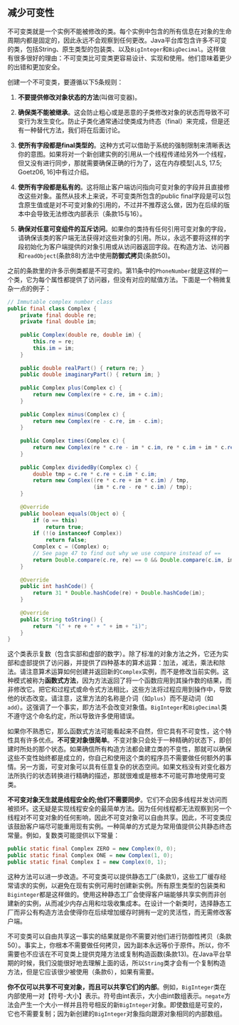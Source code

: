 ## 减少可变性

不可变类就是一个实例不能被修改的类。每个实例中包含的所有信息在对象的生命周期内都是固定的，因此永远不会观察到任何更改。Java平台库包含许多不可变的类，包括String、原生类型的包装类、以及`BigInteger`和`BigDecimal`。这样做有很多很好的理由：不可变类比可变类更容易设计、实现和使用。他们意味着更少的出错和更加安全。

创建一个不可变类，要遵循以下5条规则：

1. **不要提供修改对象状态的方法**(叫做可变器)。

2. **确保类不能被继承**。这会防止粗心或是恶意的子类修改对象的状态而导致不可变行为发生变化。防止子类化通常通过使类成为终态（final）来完成，但是还有一种替代方法，我们将在后面讨论。

3. **使所有字段都是final类型的**。这种方式可以借助于系统的强制限制来清晰表达你的意图。如果将对一个新创建实例的引用从一个线程传递给另外一个线程，但又没有进行同步，那就需要确保正确的行为了，这在内存模型[JLS, 17.5; Goetz06, 16]中有过介绍。

4. **使所有字段都是私有的**。这将阻止客户端访问指向可变对象的字段并且直接修改这些对象。虽然从技术上来说，不可变类所包含的public final字段是可以包含原生值或是对不可变对象的引用的，不过并不推荐这么做，因为在后续的版本中会导致无法修改内部表示（条款15与16）。

5. **确保对任意可变组件的互斥访问**。如果你的类持有任何引用可变对象的字段，请确保该类的客户端无法获得对这些对象的引用。所以，永远不要将这样的字段初始化为客户端提供的对象引用或从访问器返回字段。在构造方法、访问器和`readObject`(条款88)方法中使用**防御式拷贝**(条款50)。

之前的条款里的许多示例类都是不可变的。第11条中的`PhoneNumber`就是这样的一个类，它为每个属性都提供了访问器，但没有对应的赋值方法。下面是一个稍微复杂一点的例子：

```java
// Immutable complex number class
public final class Complex {
	private final double re;
	private final double im;
    
    public Complex(double re, double im) {
    	this.re = re;
    	this.im = im;
    }
    
	public double realPart() { return re; }
	public double imaginaryPart() { return im; }
    
	public Complex plus(Complex c) {
		return new Complex(re + c.re, im + c.im);
	}
    
	public Complex minus(Complex c) {
		return new Complex(re - c.re, im - c.im);
	}
    
	public Complex times(Complex c) {
		return new Complex(re * c.re - im * c.im, re * c.im + im * c.re);
	}
    
	public Complex dividedBy(Complex c) {
		double tmp = c.re * c.re + c.im * c.im;
		return new Complex((re * c.re + im * c.im) / tmp,
                           (im * c.re - re * c.im) / tmp);
	}
    
	@Override 
    public boolean equals(Object o) {
		if (o == this)
			return true;
		if (!(o instanceof Complex))
			return false;
		Complex c = (Complex) o;
		// See page 47 to find out why we use compare instead of ==
		return Double.compare(c.re, re) == 0 && Double.compare(c.im, im) == 0;
	}
    
	@Override 
    public int hashCode() {
		return 31 * Double.hashCode(re) + Double.hashCode(im);
	}
    
	@Override 
    public String toString() {
		return "(" + re + " + " + im + "i)";
	}
}
```

这个类表示复数（包含实部和虚部的数字）。除了标准的对象方法之外，它还为实部和虚部提供了访问器，并提供了四种基本的算术运算：加法，减法，乘法和除法。请注意算术运算如何创建并返回新的`Complex`实例，而不是修改当前实例。这种模式被称为**函数式方法**，因为方法返回了将一个函数应用到其操作数的结果，而非修改它。把它和过程式或命令式方法相比，这些方法将过程应用到操作中，导致他的状态改变。请注意，这里方法的名称是介词（如`plus`）而不是动词（如`add`）。这强调了一个事实，即方法不会改变对象值。`BigInteger`和`BigDecimal`类不遵守这个命名约定，所以导致许多使用错误。

如果你不熟悉它，那么函数式方法可能看起来不自然，但它具有不可变性，这个特性具有许多优点。**不可变对象很简单**。不变对象只会处于一种精确的状态下，即创建时所处的那个状态。如果确信所有构造方法都会建立类的不变性，那就可以确保这些不变性始终都是成立的，你自己和使用这个类的程序员不需要做任何额外的事情。另一方面，可变对象可以具有任意复杂的状态空间。如果文档没有对变化器方法所执行的状态转换进行精确的描述，那就很难或是根本不可能可靠地使用可变类。

**不可变对象天生就是线程安全的;他们不需要同步**。它们不会因多线程并发访问而被损坏。这无疑是实现线程安全的最简单方法。因为任何线程都无法观察到另一个线程对不可变对象的任何影响，因此不可变对象可以自由共享。因此，不可变类应该鼓励客户端尽可能重用现有实例。一种简单的方式是为常用值提供公共静态终态常量。例如，复数类可能提供以下常量：

```java
public static final Complex ZERO = new Complex(0, 0);
public static final Complex ONE = new Complex(1, 0);
public static final Complex I = new Complex(0, 1);
```

这种方法可以进一步改造。不可变类可以提供静态工厂(条款1)，这些工厂缓存经常请求的实例，以避免在现有实例可用时创建新实例。所有原生类型的包装类和`Biginteger`都是这样做的。使用这种静态工厂会使得客户端能够共享实例而非创建新的实例，从而减少内存占用和垃圾收集成本。在设计一个新类时，选择静态工厂而非公有构造方法会使得你在后续增加缓存时拥有一定的灵活性，而无需修改客户端。

不可变类可以自由共享这一事实的结果就是你不需要对他们进行防御性拷贝（条款50）。事实上，你根本不需要做任何拷贝，因为副本永远等价于原件。所以，你不需要也不应该在不可变类上提供克隆方法或复制构造函数(条款13)。在Java平台早期的时候，我们没能很好地去理解上面的话，所以`String`类才会有一个复制构造方法，但是它应该很少被使用（条款6），如果有需要。

**你不仅可以共享不可变对象，而且可以共享它们的内部**。例如，`BigInteger`类在内部使用一对【符号-大小】表示。符号由int表示，大小由int数组表示。`negate`方法会产生一个大小一样并且符号相反的新`BigInteger`对象。即使数组是可变的，它也不需要复制；因为新创建的`BigInteger`对象指向跟源对象相同的内部数组。